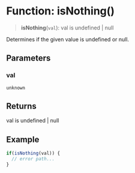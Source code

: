 # Function: isNothing()

> **isNothing**(`val`): val is undefined \| null

Determines if the given value is undefined or null.

## Parameters

### val

`unknown`

## Returns

val is undefined \| null

## Example

```ts
if(isNothing(val)) {
  // error path...
}
```
